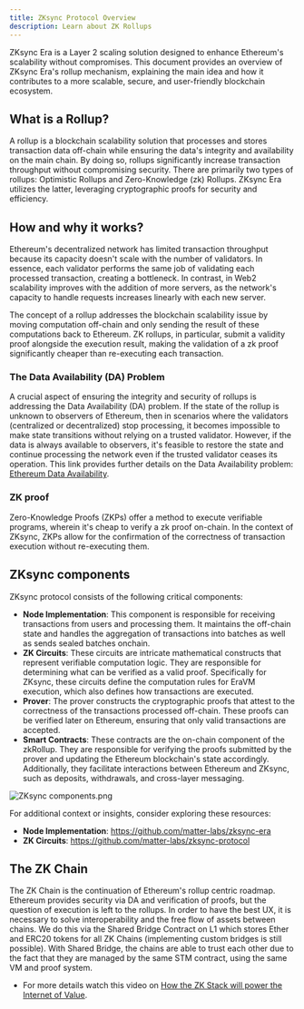 ```yaml
---
title: ZKsync Protocol Overview
description: Learn about ZK Rollups
---
```


ZKsync Era is a Layer 2 scaling solution designed to enhance Ethereum's scalability without compromises.
This document provides an overview of ZKsync Era's rollup mechanism, explaining the main idea and how it contributes to a more scalable,
secure, and user-friendly blockchain ecosystem.

## What is a Rollup?

A rollup is a blockchain scalability solution that processes and stores transaction data off-chain
while ensuring the data's integrity and availability on the main chain.
By doing so, rollups significantly increase transaction throughput without compromising security.
There are primarily two types of rollups: Optimistic Rollups and Zero-Knowledge (zk) Rollups.
ZKsync Era utilizes the latter, leveraging cryptographic proofs for security and efficiency.

## How and why it works?

Ethereum's decentralized network has limited transaction throughput because its capacity doesn't scale with the number of validators.
In essence, each validator performs the same job of validating each processed transaction, creating a bottleneck.
In contrast, in Web2 scalability improves with the addition of more servers,
as the network's capacity to handle requests increases linearly with each new server.

The concept of a rollup addresses the blockchain scalability issue by moving computation off-chain
and only sending the result of these computations back to Ethereum.
ZK rollups, in particular, submit a validity proof alongside the execution result,
making the validation of a zk proof significantly cheaper than re-executing each transaction.

### The Data Availability (DA) Problem

A crucial aspect of ensuring the integrity and security of rollups is addressing the Data Availability (DA) problem.
If the state of the rollup is unknown to observers of Ethereum,
then in scenarios where the validators (centralized or decentralized) stop processing,
it becomes impossible to make state transitions without relying on a trusted validator.
However, if the data is always available to observers, it's feasible to restore the state and continue processing the network
even if the trusted validator ceases its operation.
This link provides further details on the Data Availability problem: [Ethereum Data Availability](https://ethereum.org/en/developers/docs/data-availability/).

### ZK proof

Zero-Knowledge Proofs (ZKPs) offer a method to execute verifiable programs, wherein it's cheap to verify a zk proof on-chain.
In the context of ZKsync, ZKPs allow for the confirmation of the correctness of transaction execution without re-executing them.

## ZKsync components

ZKsync protocol consists of the following critical components:

- **Node Implementation**: This component is responsible for receiving transactions from users and processing them.
  It maintains the off-chain state and handles the aggregation of transactions into batches as well as sends sealed batches onchain.
- **ZK Circuits**: These circuits are intricate mathematical constructs that represent verifiable computation logic.
  They are responsible for determining what can be verified as a valid proof.
  Specifically for ZKsync, these circuits define the computation rules for EraVM execution, which also defines how transactions are executed.
- **Prover**: The prover constructs the cryptographic proofs that attest to the correctness of the transactions processed off-chain.
  These proofs can be verified later on Ethereum, ensuring that only valid transactions are accepted.
- **Smart Contracts**: These contracts are the on-chain component of the zkRollup.
  They are responsible for verifying the proofs submitted by the prover and updating the Ethereum blockchain's state accordingly.
  Additionally, they facilitate interactions between Ethereum and ZKsync, such as deposits, withdrawals, and cross-layer messaging.

![ZKsync components.png](/images/developer-reference/zksync-components.png)

For additional context or insights, consider exploring these resources:

- **Node Implementation**: https://github.com/matter-labs/zksync-era
- **ZK Circuits**: https://github.com/matter-labs/zksync-protocol

## The ZK Chain

The ZK Chain is the continuation of Ethereum's rollup centric roadmap.
Ethereum provides security via DA and verification of proofs, but the question of execution is left to the rollups.
In order to have the best UX, it is necessary to solve interoperability and the free flow of assets between chains.
We do this via the Shared Bridge Contract on L1 which stores Ether and ERC20 tokens for all ZK Chains (implementing custom bridges is
still possible).
With Shared Bridge, the chains are able to trust each other due to the fact that they are managed by the same STM contract, using the
same VM and proof system.

- For more details watch this video on [How the ZK Stack will power the Internet of Value](https://www.youtube.com/watch?v=BxpKa-S2m34).
